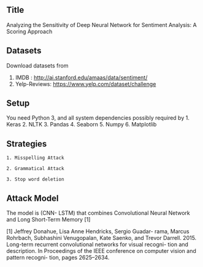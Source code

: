 Title 
--------------------------------------------------------
Analyzing the Sensitivity of Deep Neural Network for Sentiment Analysis: A Scoring Approach



Datasets
--------------------------------------------------------
Download datasets from
1.	IMDB : http://ai.stanford.edu/amaas/data/sentiment/
2.	Yelp-Reviews: https://www.yelp.com/dataset/challenge


Setup
--------------------------------------------------------
You need Python 3, and all system dependencies possibly required by
    1. Keras
    2. NLTK
    3. Pandas
    4. Seaborn
    5. Numpy
    6. Matplotlib


Strategies
--------------------------------------------------------
    1. Misspelling Attack 

    2. Grammatical Attack 

    3. Stop word deletion 

Attack Model
--------------------------------------------------------
The model is (CNN- LSTM) that combines Convolutional Neural Network and Long Short-Term Memory [1] 

[1] Jeffrey Donahue, Lisa Anne Hendricks, Sergio Guadar- rama, Marcus Rohrbach, Subhashini Venugopalan, Kate Saenko, and Trevor Darrell. 2015. Long-term recurrent convolutional networks for visual recogni- tion and description. In Proceedings of the IEEE conference on computer vision and pattern recogni- tion, pages 2625–2634. 

